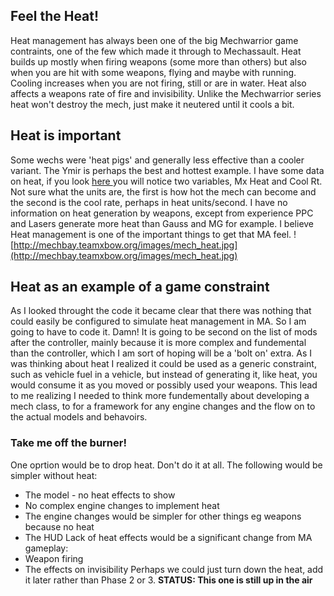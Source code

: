 ## Feel the Heat! ##
Heat management has always been one of the big Mechwarrior game contraints, one of the few which made it through to Mechassault. Heat builds up mostly when firing weapons (some more than others) but also when you are hit with some weapons, flying and maybe with running. Cooling increases when you are not firing, still or are in water. Heat also affects a weapons rate of fire and invisibility. Unlike the Mechwarrior series heat won't destroy the mech, just make it neutered until it cools a bit.
## Heat is important ##
Some wechs were 'heat pigs' and generally less effective than a cooler variant. The Ymir is perhaps the best and hottest example. I have some data on heat, if you look [here ](http://mechbay.teamxbow.org/simpledb1/mechdata1.php) you will notice two variables, Mx Heat and Cool Rt. Not sure what the units are, the first is how hot the mech can become and the second is the cool rate, perhaps in heat units/second. I have no information on heat generation by weapons, except from experience PPC and Lasers generate more heat than Gauss and MG for example. I believe Heat management is one of the important things to get that MA feel.
![http://mechbay.teamxbow.org/images/mech_heat.jpg](http://mechbay.teamxbow.org/images/mech_heat.jpg)
## Heat as an example of a game constraint ##
As I looked throught the code it became clear that there was nothing that could easily be configured to simulate heat management in MA. So I am going to have to code it. Damn! It is going to be second on the list of mods after the controller, mainly because it is more complex and fundemental than the controller, which I am sort of hoping will be a 'bolt on' extra. As I was thinking about heat I realized it could be used as a generic constraint, such as vehicle fuel in a vehicle, but instead of generating it, like heat, you would consume it as you moved or possibly used your weapons. This lead to me realizing I needed to think more fundementally about developing a mech class, to for a framework for any engine changes and the flow on to the actual models and behavoirs.
### Take me off the burner! ###
One oprtion would be to drop heat. Don't do it at all. The following would be simpler without heat:
  * The model - no heat effects to show
  * No complex engine changes to implement heat
  * The engine changes would be simpler for other things eg weapons because no heat
  * The HUD
Lack of heat effects would be a significant change from MA gameplay:
  * Weapon firing
  * The effects on invisibility
Perhaps we could just turn down the heat, add it later rather than Phase 2 or 3.
**STATUS: This one is still up in the air**
